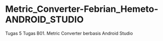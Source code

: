 # Metric_Converter-Febrian_Hemeto-ANDROID_STUDIO
Tugas 5 Tugas B01. Metric Converter berbasis Android Studio
